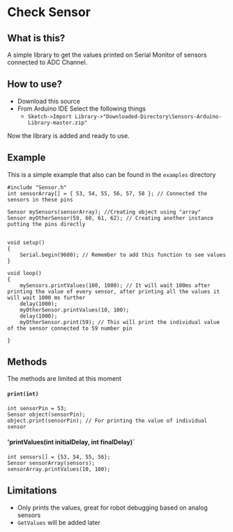 # Check Sensor
## What is this?
A simple library to get the values printed on Serial Monitor of sensors connected to ADC Channel.

## How to use?
* Download this source
* From Arduino IDE Select the following things 
  * `Sketch->Import Library->"Downloaded-Directory\Sensors-Arduino-Library-master.zip"`

Now the library is added and ready to use.

## Example
This is a simple example that also can be found in the `examples` directory
```arduino
#include "Sensor.h"
int sensorArray[] = { 53, 54, 55, 56, 57, 58 }; // Connected the sensors in these pins

Sensor mySensors(sensorArray); //Creating object using "array"
Sensor myOtherSensor(59, 60, 61, 62); // Creating another instance putting the pins directly


void setup()
{
    Serial.begin(9600); // Remember to add this function to see values
}

void loop()
{
    mySensors.printValues(100, 1000); // It will wait 100ms after printing the value of every sensor, after printing all the values it will wait 1000 ms further
    delay(1000); 
    myOtherSensor.printValues(10, 100);
    delay(1000);
    myOtherSensor.print(59); // This will print the individual value of the sensor connected to 59 number pin

}
```


## Methods
The methods are limited at this moment
#### `print(int)`
```arduino
int sensorPin = 53;
Sensor object(sensorPin);
object.print(sensorPin); // For printing the value of individual sensor
```
#### 'printValues(int initialDelay, int finalDelay)`
```arduino
int sensors[] = {53, 54, 55, 56};
Sensor sensorArray(sensors);
sensorArray.printValues(10, 100);
```


## Limitations
* Only prints the values, great for robot debugging based on analog sensors
* `GetValues` will be added later
